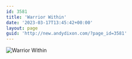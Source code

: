 ```yaml
---
id: 3581
title: 'Warrior Within'
date: '2023-03-17T13:45:42+00:00'
layout: page
guid: 'http://new.andydixon.com/?page_id=3581'
---
```


![Warrior Within](https://i0.wp.com/assets.g8x2.ldn.idrivee2-23.com/posters/Warrior%20Within%2001.jpg?w=1200&ssl=1 "Warrior Within")